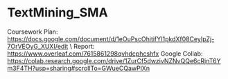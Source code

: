 # TextMining_SMA

Coursework Plan: https://docs.google.com/document/d/1eOuPscOhitifYI1pkdXf08CeyIpZj-7OrVEOyG_XUXI/edit \\
Report: https://www.overleaf.com/7615861298qvhdcphcshfx
Google Collab: https://colab.research.google.com/drive/1ZurCf5dwzivNZNvQQe6cRjnT6Ym3F4TH?usp=sharing#scrollTo=GWueCQawPlXn
